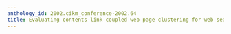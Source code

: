 ```yaml
---
anthology_id: 2002.cikm_conference-2002.64
title: Evaluating contents-link coupled web page clustering for web search results
---
```

